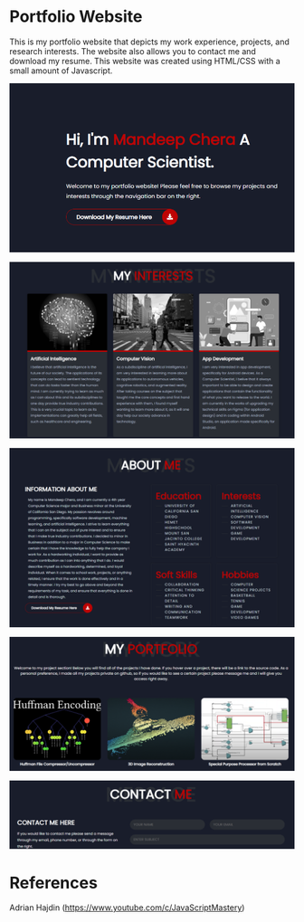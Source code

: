 # Portfolio Website

This is my portfolio website that depicts my work experience, projects, and research interests. The website also allows you to contact me and download my resume.
This website was created using HTML/CSS with a small amount of Javascript.

![My Image](port0.PNG)

![My Image](port1.PNG)

![My Image](port2.PNG)

![My Image](port3.PNG)

![My Image](port4.PNG)


# References
Adrian Hajdin (https://www.youtube.com/c/JavaScriptMastery)
